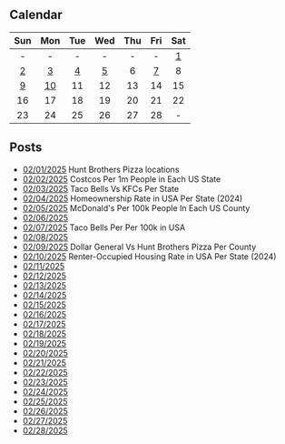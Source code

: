 ## Calendar

|Sun|Mon|Tue|Wed|Thu|Fri|Sat|
|:-:|:-:|:-:|:-:|:-:|:-:|:-:|
| - | - | - | - | - | - |[1](../../projects/restaurants/Hunt_Brothers_Per_State/)|
|[2](../../projects/stores/Costcos_Per_State/)|[3](../../projects/versus/Taco_Bells_Vs_KFCs_Per_State/)|[4](../../projects/economics/Homeownership_Rate_Per_State_2024/)|[5](../../projects/restaurants/McDonalds_Per_Capita/)|6|[7](../../projects/restaurants/Taco_Bells_Per_State_Per_Capita/)|8|
|[9](../../projects/versus/Dollar_General_Vs_Hunt_Brothers_Counties/)|[10](../../projects/economics/Rental_Rate_Per_State_2024/)|11|12|13|14|15|
|16|17|18|19|20|21|22|
|23|24|25|26|27|28|-|

## Posts

* [02/01/2025](../../projects/restaurants/Hunt_Brothers_Per_State/) Hunt Brothers Pizza locations
* [02/02/2025](../../projects/stores/Costcos_Per_State/) Costcos Per 1m People in Each US State
* [02/03/2025](../../projects/versus/Taco_Bells_Vs_KFCs_Per_State/) Taco Bells Vs KFCs Per State
* [02/04/2025](../../projects/economics/Homeownership_Rate_Per_State_2024/) Homeownership Rate in USA Per State (2024)
* [02/05/2025](../../projects/restaurants/McDonalds_Per_Capita/) McDonald's Per 100k People In Each US County
* [02/06/2025]()
* [02/07/2025](../../projects/restaurants/Taco_Bells_Per_State_Per_Capita/) Taco Bells Per Per 100k in USA
* [02/08/2025]()
* [02/09/2025](../../projects/versus/Dollar_General_Vs_Hunt_Brothers_Counties/) Dollar General Vs Hunt Brothers Pizza Per County
* [02/10/2025](../../projects/economics/Rental_Rate_Per_State_2024/) Renter-Occupied Housing Rate in USA Per State (2024)
* [02/11/2025]()
* [02/12/2025]()
* [02/13/2025]()
* [02/14/2025]()
* [02/15/2025]()
* [02/16/2025]()
* [02/17/2025]()
* [02/18/2025]()
* [02/19/2025]()
* [02/20/2025]()
* [02/21/2025]()
* [02/22/2025]()
* [02/23/2025]()
* [02/24/2025]()
* [02/25/2025]()
* [02/26/2025]()
* [02/27/2025]()
* [02/28/2025]()
